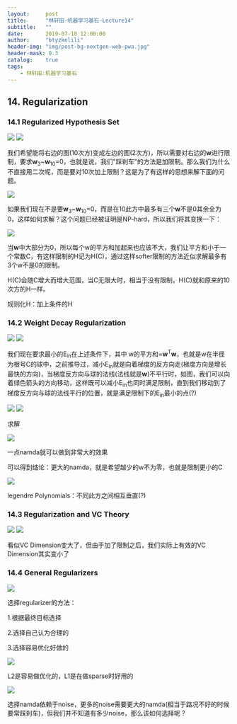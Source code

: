 ```yaml
---
layout:     post
title:      "林轩田-机器学习基石-Lecture14"
subtitle:   ""
date:       2019-07-10 12:00:00
author:     "btyzkelili"
header-img: "img/post-bg-nextgen-web-pwa.jpg"
header-mask: 0.3
catalog:    true
tags:
    - 林轩田:机器学习基石
---
```

## 14. Regularization

### 14.1 Regularized Hypothesis Set

![](/img/linxuant-jishi/14-1.PNG) 
![](/img/linxuant-jishi/14-2.PNG) 

我们希望能将右边的图(10次方)变成左边的图(2次方)，所以需要对右边的**w**进行限制，要求**w**<sub>3</sub>~**w**<sub>10</sub>=0，也就是说，我们"踩刹车"的方法是加限制。那么我们为什么不直接用二次呢，而是要对10次加上限制？这是为了有这样的思想来解下面的问题。

![](/img/linxuant-jishi/14-3.PNG) 

如果我们现在不是要**w**<sub>3</sub>~**w**<sub>10</sub>=0，而是在10此方中最多有三个**w**不是0其余全为0，这样如何求解？这个问题已经被证明是NP-hard，所以我们将其变换一下：

![](/img/linxuant-jishi/14-4.PNG) 

当**w**中大部分为0，所以每个w的平方和加起来也应该不大，我们让平方和小于一个常数C，有这样限制的H记为H(C)，通过这样softer限制的方法近似求解最多有3个w不是0的限制。

H(C)会随C增大而增大范围，当C无限大时，相当于没有限制，H(C)就和原来的10次方的H一样。

规则化H：加上条件的H

### 14.2 Weight Decay Regularization

![](/img/linxuant-jishi/14-5.PNG) 
![](/img/linxuant-jishi/14-6.PNG) 

我们现在要求最小的E<sub>in</sub>在上述条件下，其中 w的平方和=**w**<sup>T</sup>**w**，也就是w在半径为根号C的球中，之前推导过，减小E<sub>in</sub>就是向着梯度的反方向走(梯度方向是增长最快的方向)，当梯度反方向与球的法线(法线就是**w**)不平行时，如图，我们可以向着绿色箭头的方向移动，这样既可以减小E<sub>in</sub>也同时满足限制，直到我们移动到了梯度反方向与球的法线平行的位置，就是满足限制下的E<sub>in</sub>最小的点(?)

![](/img/linxuant-jishi/14-7.PNG) 
![](/img/linxuant-jishi/14-8.PNG) 

求解

![](/img/linxuant-jishi/14-9.PNG) 

一点namda就可以做到非常大的效果

可以得到结论：更大的namda，就是希望越少的w不为零，也就是限制更小的C

![](/img/linxuant-jishi/14-10.PNG) 

legendre Polynomials：不同此方之间相互垂直(?)

### 14.3 Regularization and VC Theory

![](/img/linxuant-jishi/14-11.PNG)
![](/img/linxuant-jishi/14-12.PNG)  

看似VC Dimension变大了，但由于加了限制之后，我们实际上有效的VC Dimension其实变小了

### 14.4 General Regularizers

![](/img/linxuant-jishi/14-14.PNG) 

选择regularizer的方法：

1.根据最终目标选择

2.选择自己认为合理的

3.选择容易优化好做的

![](/img/linxuant-jishi/14-13.PNG) 

L2是容易做优化的，L1是在做sparse时好用的

![](/img/linxuant-jishi/14-15.PNG) 

选择namda依赖于noise，更多的noise需要更大的namda(相当于路况不好的时候要常踩刹车)，但我们并不知道有多少noise，那么该如何选择呢？


